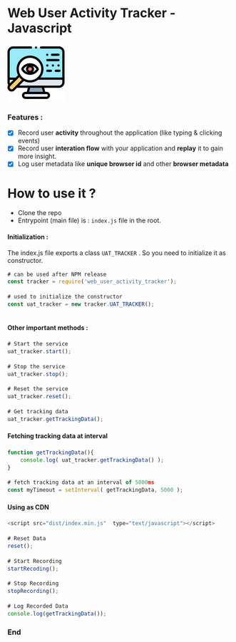 # Web User Activity Tracker - Javascript

![](assets/images/uat_icon.png)

### Features :
- [x]  Record user **activity** throughout the application (like typing & clicking events)
- [x]  Record user **interation flow** with your application and **replay** it to gain more insight. 
- [x] Log user metadata like **unique browser id** and other **browser metadata**

# How to use it ?
- Clone the repo
- Entrypoint (main file) is  :  `index.js` file in the root.

#### Initialization :

The index.js file exports a class `UAT_TRACKER` . So you need to initialize it as constructor.

```javascript
# can be used after NPM release
const tracker = require('web_user_activity_tracker'); 

# used to initialize the constructor
const uat_tracker = new tracker.UAT_TRACKER(); 
    
```

#### Other important methods :
```javascript
# Start the service 
uat_tracker.start();

# Stop the service
uat_tracker.stop();

# Reset the service
uat_tracker.reset();

# Get tracking data
uat_tracker.getTrackingData();

```

#### Fetching tracking data at interval 　

```javascript
function getTrackingData(){
	console.log( uat_tracker.getTrackingData() );
}

# fetch tracking data at an interval of 5000ms
const myTimeout = setInterval( getTrackingData, 5000 ); 

```

#### Using as CDN 　

```javascript
<script src="dist/index.min.js"  type="text/javascript"></script>

# Reset Data
reset();

# Start Recording
startRecoding();

# Stop Recording
stopRecording();

# Log Recorded Data
console.log(getTrackingData());

```


### End
